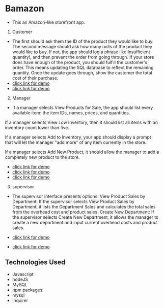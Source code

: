 # Bamazon
* This an Amazon-like storefront app.
1. Customer
* The first should ask them the ID of the product they would like to buy.
The second message should ask how many units of the product they would like to buy.
If not, the app should log a phrase like Insufficient quantity!, and then prevent the order from going through.
If your store does have enough of the product, you should fulfill the customer's order.
This means updating the SQL database to reflect the remaining quantity.
Once the update goes through, show the customer the total cost of their purchase.
* [click link for demo](./image/customer.png)
* [click link for demo](https://drive.google.com/file/d/1YpinEbwT8Z7eL2QtYElgHpfq2OrAskH-/view)
2. Manager
* If a manager selects View Products for Sale, the app should list every available item: the item IDs, names, prices, and quantities.

If a manager selects View Low Inventory, then it should list all items with an inventory count lower than five.

If a manager selects Add to Inventory, your app should display a prompt that will let the manager "add more" of any item currently in the store.

If a manager selects Add New Product, it should allow the manager to add a completely new product to the store.
* [click link for demo](./image/manager01.png)
* [click link for demo](./image/manager02.png)
* [click link for demo](https://drive.google.com/file/d/1HDPZGZlNiBRBh4LkTbTkJ-oSwTdrBW3B/view)
3. supervisor
* The supervisor interface presents options:
View Product Sales by Department: If the supervisor selects View Product Sales by Department, it lists the Department Sales and calculates the total sales from the overhead cost and product sales.
Create New Department: If the supervisor selects Create New Department, it allows the manager to create a new department and input current overhead costs and product sales.

* [click link for demo](./image/supervisor.png)
* [click link for demo](https://drive.google.com/file/d/1BjNhm3Fhtn8N9dNFnL0j_KkfsKyhrvsW/view)
## Technologies Used
* Javascript
* nodeJS
* MySQL
* npm packages:
* mysql
* inquirer


